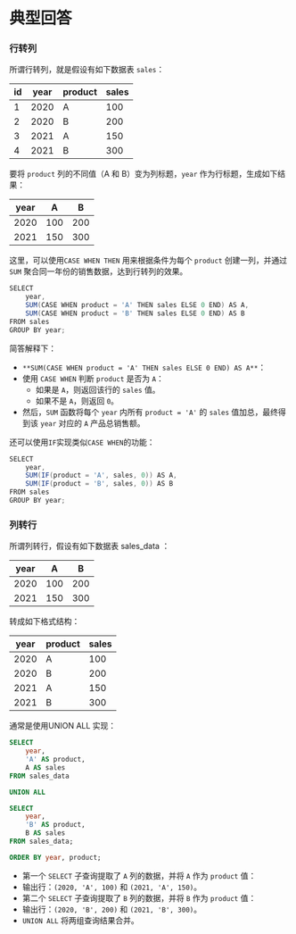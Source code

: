 # 典型回答


### 行转列
所谓行转列，就是假设有如下数据表 `sales`：

| id | year | product | sales |
| --- | --- | --- | --- |
| 1 | 2020 | A | 100 |
| 2 | 2020 | B | 200 |
| 3 | 2021 | A | 150 |
| 4 | 2021 | B | 300 |




要将 `product` 列的不同值（A 和 B）变为列标题，`year` 作为行标题，生成如下结果：

| year | A | B |
| --- | --- | --- |
| 2020 | 100 | 200 |
| 2021 | 150 | 300 |




这里，可以使用`CASE WHEN THEN` 用来根据条件为每个 `product` 创建一列，并通过 `SUM` 聚合同一年份的销售数据，达到行转列的效果。  



```java
SELECT
    year,
    SUM(CASE WHEN product = 'A' THEN sales ELSE 0 END) AS A,
    SUM(CASE WHEN product = 'B' THEN sales ELSE 0 END) AS B
FROM sales
GROUP BY year;
```



简答解释下：

+ `**SUM(CASE WHEN product = 'A' THEN sales ELSE 0 END) AS A**`：
+ 使用 `CASE WHEN` 判断 `product` 是否为 `A`：
    - 如果是 `A`，则返回该行的 `sales` 值。
    - 如果不是 `A`，则返回 `0`。
+ 然后，`SUM` 函数将每个 `year` 内所有 `product = 'A'` 的 `sales` 值加总，最终得到该 `year` 对应的 `A` 产品总销售额。



还可以使用`IF`实现类似`CASE WHEN`的功能：

```java
SELECT
    year,
    SUM(IF(product = 'A', sales, 0)) AS A,
    SUM(IF(product = 'B', sales, 0)) AS B
FROM sales
GROUP BY year;
```



### 列转行


所谓列转行，假设有如下数据表  sales_data  ：



| year | A | B |
| --- | --- | --- |
| 2020 | 100 | 200 |
| 2021 | 150 | 300 |




转成如下格式结构：



| year | product | sales |
| --- | --- | --- |
| 2020 | A | 100 |
| 2020 | B | 200 |
| 2021 | A | 150 |
| 2021 | B | 300 |




通常是使用UNION  ALL   实现：



```sql
SELECT 
    year,
    'A' AS product,
    A AS sales
FROM sales_data

UNION ALL

SELECT 
    year,
    'B' AS product,
    B AS sales
FROM sales_data;

ORDER BY year, product;

```



+ 第一个 `SELECT` 子查询提取了 `A` 列的数据，并将 `A` 作为 `product` 值：
+ 输出行：`(2020, 'A', 100)` 和 `(2021, 'A', 150)`。
+ 第二个 `SELECT` 子查询提取了 `B` 列的数据，并将 `B` 作为 `product` 值：
+ 输出行：`(2020, 'B', 200)` 和 `(2021, 'B', 300)`。
+ `UNION ALL` 将两组查询结果合并。

